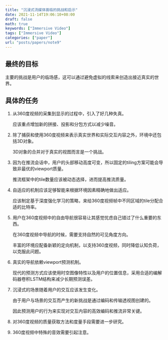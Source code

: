 ```yaml
---
title: "沉浸式流媒体面临的挑战和启示"
date: 2021-11-14T19:06:10+08:00
draft: false
math: true
keywords: ["Immersive Video"]
tags: ["Immersive Video"]
categories: ["paper"]
url: "posts/papers/note9"
---
```


## 最终的目标

主要的挑战是用户的临场感，这可以通过避免虚拟的线索来创造出接近真实的世界。

## 具体的任务

1. 从360度视频的采集到显示的过程中，引入了好几种失真。

   应该重点增加新的拼接、投影和分包方式以减少噪音。

2. 除了捕获和使用360度视频来表示真实世界和实际交互内容之外，环境中还包括3D对象。

   3D对象的合并对于真实的视图而言是一个挑战。

3. 因为在推流会话中，用户的头部移动高度可变，所以固定的tiling方案可能会导致非最优的viewport质量。

   推流框架中的tile数量应该被动态选择，进而提高推流质量。

4. 自适应的机制应该足够智能来根据环境因素精确地做出适应。

   应该制定基于深度强化学习的策略，来给360度视频帧中不同区域的tile分配合适的比特率。

5. 用户在360度视频中的自由导航很容易让其感觉忧虑自己错过了什么重要的东西。

   在360度视频中导航的时候，需要支持自然的可见角度方向。

   丰富的环境应配备新颖的定向机制，以支持360度视频，同时降低认知负荷，以克服此问题。

6. 真实的导航依赖viewport预测机制。

   现代的预测方式应该使用时空图像特性以及用户的位置信息，采用合适的编解码器卷积LSTM结构来减少长期预测误差。
   
7. 沉浸式的场景随着用户的交互应该发生变化。
   
   由于用户与场景的交互而产生的新挑战是通过编码和传输透视图创建的。
   
   因此预测用户的行为来实现对交互内容的高效编码和推流非常关键。
   
8. 对360度视频的质量获取方法和度量手段需要进一步研究。
   
9. 360度视频中特殊的音效需要引起注意。

   
